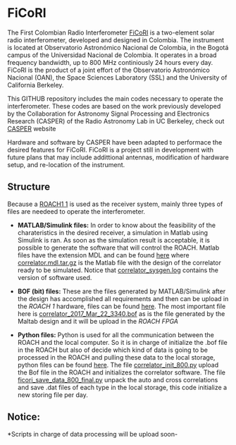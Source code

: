# FiCoRI

The First Colombian Radio Interferometer [FiCoRI](http://ficori.org) is a two-element solar radio interferometer, developed and designed in Colombia. The instrument is located at Observatorio Astronómico Nacional de Colombia, in the Bogotá campus of the Universidad Nacional de Colombia. It operates in a broad frequency bandwidth, up to 800 MHz continiously 24 hours every day. FiCoRI is the product of a joint effort of the Observatorio Astronómico Nacional (OAN), the Space Sciences Laboratory (SSL) and the University of California Berkeley.

This GITHUB repository includes the main codes necessary to operate the interferometer. These codes are based on the work previously developed by the Collaboration for Astronomy Signal Processing and Electronics Research (CASPER) of the Radio Astronomy Lab in UC Berkeley, check out [CASPER](https://casper.berkeley.edu) website

Hardware and software by CASPER have been adapted to performace the desired features for FiCoRI. FiCoRI is a project still in development with future plans that may include addittional antennas, modification of hardware setup, and re-location of the instrument.

## Structure

Because a [ROACH1 1](https://casper.ssl.berkeley.edu/wiki/ROACH) is used as the receiver system, mainly three types of files are needeed to operate the interferometer.

* **MATLAB/Simulink files:** In order to know about the feasibility of the charateristics in the desired receiver, a simulation in Matlab using Simulink is ran. As soon as the simulation result is acceptable, it is possible to generate the software that will control the ROACH. Matlab files have the extension MDL and can be found [here](https://github.com/jcguevarag/FiCoRI/tree/master/correlator_mdl) where [correlator.mdl.tar.gz](https://github.com/jcguevarag/FiCoRI/blob/master/correlator_mdl/correlator.mdl.tar.gz) is the Matlab file with the design of the correlator ready to be simulated. Notice that [correlator_sysgen.log](https://github.com/jcguevarag/FiCoRI/blob/master/correlator_mdl/correlator_sysgen.log) contains the version of software used.

* **BOF (bit) files:** These are the files generated by MATLAB/Simulink after the design has accomplished all requirements and then can be upload in the *ROACH 1* hardware, files can be found [here](https://github.com/jcguevarag/FiCoRI/tree/master/bit_files). The most important file here is [correlator_2017_Mar_22_3340.bof](https://github.com/jcguevarag/FiCoRI/blob/master/bit_files/correlator_2017_Mar_22_2340.bof) as is the file generated by the Maltab design and it will be upload in the *ROACH FPGA*

* **Python files:** Python is used for all the communication between the ROACH and the local computer. So it is in charge of initialize the .bof file in the ROACH but also of decide which kind of data is going to be processed in the ROACH and pulling these data to the local storage, python files can be found [here](https://github.com/jcguevarag/FiCoRI/tree/master/python_roach-pc). The file [correlator_init_800.py](https://github.com/jcguevarag/FiCoRI/blob/master/python_roach-pc/correlator_init_800.py) upload the Bof file in the ROACH and initializes the correlator software. The file [ficori_save_data_800_final.py](https://github.com/jcguevarag/FiCoRI/blob/master/python_roach-pc/ficori_save_data_800_final.py) unpack the auto and cross correlations and save .dat files of each type in the local storage, this code initialize a new storing file per day.


## Notice: 

*Scripts in charge of data processing will be upload soon-
